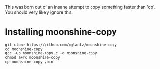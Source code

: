 This was born out of an insane attempt to copy something faster than 'cp'. You should very likely ignore this.

# Installing moonshine-copy
```
git clone https://github.com/mglantz/moonshine-copy
cd moonshine-copy
gcc -O3 moonshine-copy.c -o moonshine-copy
chmod a+rx moonshine-copy
cp moonshine-copy /bin
```
